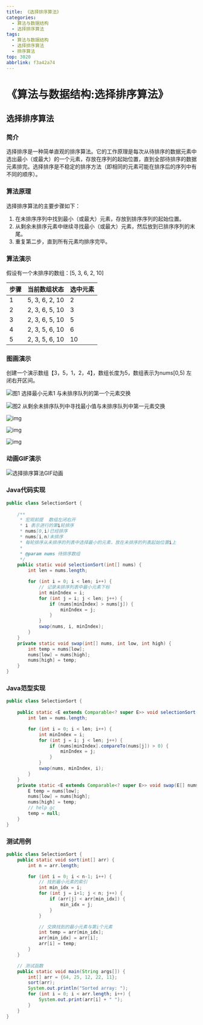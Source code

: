 ```yaml
---
title: 《选择排序算法》
categories:
  - 算法与数据结构
  - 选择排序算法
tags:
  - 算法与数据结构
  - 选择排序算法
  - 排序算法
top: 3020
abbrlink: f3a42a74
---
```


# 《算法与数据结构:选择排序算法》

## 选择排序算法

### **简介**

选择排序是一种简单直观的排序算法。它的工作原理是每次从待排序的数据元素中选出最小（或最大）的一个元素，存放在序列的起始位置，直到全部待排序的数据元素排完。选择排序是不稳定的排序方法（即相同的元素可能在排序后的序列中有不同的顺序）。

### **算法原理**

选择排序算法的主要步骤如下：

1. 在未排序序列中找到最小（或最大）元素，存放到排序序列的起始位置。
2. 从剩余未排序元素中继续寻找最小（或最大）元素，然后放到已排序序列的末尾。
3. 重复第二步，直到所有元素均排序完毕。

<!-- more -->

### **算法演示**

假设有一个未排序的数组：[5, 3, 6, 2, 10]

| 步骤 | 当前数组状态   | 选中元素 |
| ---- | -------------- | -------- |
| 1    | 5, 3, 6, 2, 10 | 2        |
| 2    | 2, 3, 6, 5, 10 | 3        |
| 3    | 2, 3, 6, 5, 10 | 5        |
| 4    | 2, 3, 5, 6, 10 | 6        |
| 5    | 2, 3, 5, 6, 10 | 10       |

### **图画演示**

创建一个演示数组【3，5，1，2，4】，数组长度为5，数组表示为nums[0,5) 左闭右开区间。

![图1 选择最小元素1 与未排序队列的第一个元素交换](https://cdn.nadav.com.cn/gh/nadav-cheung/img-repo/hexo-blog/v2-4af66934d195afaf592638d8459ae849_1440w.png)

![图2 从剩余未排序队列中寻找最小值与未排序队列中第一元素交换](https://cdn.nadav.com.cn/gh/nadav-cheung/img-repo/hexo-blog/v2-7ad51a4ac0069fc97ac9207121137820_1440w-20240205141627224.png)

![img](https://cdn.nadav.com.cn/gh/nadav-cheung/img-repo/hexo-blog/v2-11292aa62f8f05995ecb0c648e0cf873_1440w-20240205141652766.png)

![img](https://cdn.nadav.com.cn/gh/nadav-cheung/img-repo/hexo-blog/v2-da08614b3de5df9fd361eeda66496b11_1440w.png)

![img](https://cdn.nadav.com.cn/gh/nadav-cheung/img-repo/hexo-blog/v2-384335894903c5a3e1b3d253673d2c5e_1440w-20240205141716171.png)

### **动画GIF演示**

![选择排序算法GIF动画](https://cdn.nadav.com.cn/gh/nadav-cheung/img-repo/hexo-blog/v2-899dc68dae19d22dec4510faa03f1650_1440w-20240205141738874.gif)

### **Java代码实现**

```java
public class SelectionSort {
    
    /**
     * 宏观前提  数组左闭右开
     * i 表示进行的第i轮排序
     * nums[0,i)已经排序
     * nums[i,n)未排序
     * 每轮排序从未排序的列表中选择最小的元素，放在未排序的列表起始位置i上
     *
     * @param nums 待排序数组
     */
    public static void selectionSort(int[] nums) {
        int len = nums.length;

        for (int i = 0; i < len; i++) {
            // 记录未排序列表中最小元素下标
            int minIndex = i;
            for (int j = i; j < len; j++) {
                if (nums[minIndex] > nums[j]) {
                    minIndex = j;
                }
            }
            swap(nums, i, minIndex);
        }
    }
    private static void swap(int[] nums, int low, int high) {
        int temp = nums[low];
        nums[low] = nums[high];
        nums[high] = temp;
    }
}
```

### Java范型实现

```java
public class SelectionSort {
    
    public static <E extends Comparable<? super E>> void selectionSort(E[] nums) {
        int len = nums.length;

        for (int i = 0; i < len; i++) {
            int minIndex = i;
            for (int j = i; j < len; j++) {
                if (nums[minIndex].compareTo(nums[j]) > 0) {
                    minIndex = j;
                }
            }
            swap(nums, minIndex, i);
        }
    }
    private static <E extends Comparable<? super E>> void swap(E[] nums, int low, int high) {
        E temp = nums[low];
        nums[low] = nums[high];
        nums[high] = temp;
        // help gc
        temp = null;
    }
}
```

### 测试用例

```java
public class SelectionSort {
    public static void sort(int[] arr) {
        int n = arr.length;

        for (int i = 0; i < n-1; i++) {
            // 找到最小元素的索引
            int min_idx = i;
            for (int j = i+1; j < n; j++) {
                if (arr[j] < arr[min_idx]) {
                    min_idx = j;
                }
            }

            // 交换找到的最小元素与第i个元素
            int temp = arr[min_idx];
            arr[min_idx] = arr[i];
            arr[i] = temp;
        }
    }

    // 测试函数
    public static void main(String args[]) {
        int[] arr = {64, 25, 12, 22, 11};
        sort(arr);
        System.out.println("Sorted array: ");
        for (int i = 0; i < arr.length; i++) {
            System.out.print(arr[i] + " ");
        }
    }
}
```
